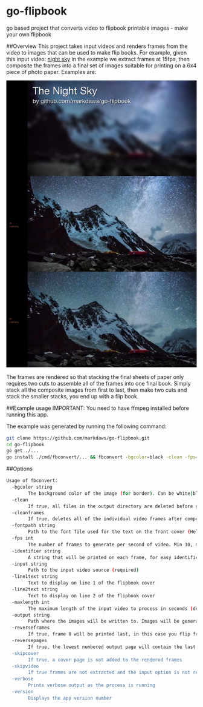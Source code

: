 # go-flipbook
go based project that converts video to flipbook printable images - make your own flipbook

##Overview
This project takes input videos and renders frames from the video to images that can be used to make flip books. For example, given this input video: [night sky](test/sky.mp4) in the example we extract frames at 15fps, then composite the frames into a final set of images suitable for printing on a 6x4 piece of photo paper. Examples are:

![](test/output/comp-nightsky-000.jpg)

The frames are rendered so that stacking the final sheets of paper only requires two cuts to assemble all of the frames into one final book. Simply stack all the composite images from first to last, then make two cuts and stack the smaller stacks, you end up with a flip book.

##Example usage
IMPORTANT: You need to have ffmpeg installed before running this app.

The example was generated by running the following command:
```bash
git clone https://github.com/markdaws/go-flipbook.git
cd go-flipbook
go get ./...
go install ./cmd/fbconvert/... && fbconvert -bgcolor=black -clean -fps=15  -identifier=nightsky -maxlength=6 -input=test/sky.mp4 -verbose -output=./test/output -fontpath=./HelveticaNeue.ttf -line1text="The Night Sky" -line2text="by github.com/markdaws/go-flipbook"
```

##Options

```bash
Usage of fbconvert:
  -bgcolor string
    	The background color of the image (for border). Can be white|black (default "white")
  -clean
    	If true, all files in the output directory are deleted before generating new items
  -cleanframes
    	If true, deletes all of the individual video frames after compositing
  -fontpath string
    	Path to the font file used for the text on the front cover (HeleveticNeue.ttf is included in the github repo)
  -fps int
    	The number of frames to generate per second of video. Min 10, max 60 (default 15)
  -identifier string
    	A string that will be printed on each frame, for easy identification
  -input string
    	Path to the input video source (required)
  -line1text string
    	Text to display on line 1 of the flipbook cover
  -line2text string
    	Text to display on line 2 of the flipbook cover
  -maxlength int
    	The maximum length of the input video to process in seconds (default 5)
  -output string
    	Path where the images will be written to. Images will be generated with names img001.png, img002.png ... etc. (required)
  -reverseframes
    	If true, frame 0 will be printed last, in this case you flip from the end of the book to the front to view the scene, which I have found is easier than flipping front to back
  -reversepages
    	If true, the lowest numbered output page will contain the last frames. Useful if you print and don't want to have to manually reverse the printed stack for assembly, so you end up with page 1 on top
  -skipcover
    	If true, a cover page is not added to the rendered frames
  -skipvideo
    	If true frames are not extracted and the input option is not required
  -verbose
    	Prints verbose output as the process is running
  -version
    	Displays the app version number
 ```
